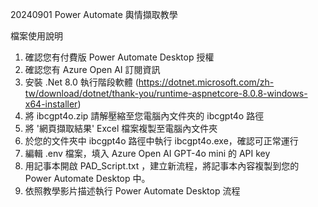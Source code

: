 20240901 Power Automate 輿情擷取教學

檔案使用說明
1. 確認您有付費版 Power Automate Desktop 授權
2. 確認您有 Azure Open AI 訂閱資訊
3. 安裝 .Net 8.0 執行階段軟體
   (https://dotnet.microsoft.com/zh-tw/download/dotnet/thank-you/runtime-aspnetcore-8.0.8-windows-x64-installer)
4. 將 ibcgpt4o.zip 請解壓縮至您電腦內文件夾的 ibcgpt4o 路徑
5. 將 '網頁擷取結果' Excel 檔案複製至電腦內文件夾
6. 於您的文件夾中 ibcgpt4o 路徑中執行 ibcgpt4o.exe，確認可正常運行
7. 編輯 .env 檔案，填入 Azure Open AI GPT-4o mini 的 API key
8. 用記事本開啟 PAD_Script.txt ，建立新流程，將記事本內容複製到您的 Power Automate Desktop 中。
9. 依照教學影片描述執行 Power Automate Desktop 流程
